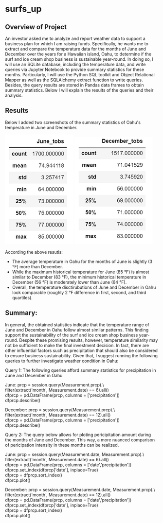 # surfs_up

## Overview of Project

An investor asked me to analyze and report weather data to support a business plan for which I am raising funds. Specifically, he wants me to extract and compare the temperature data for the months of June and December over the years for a Hawaiian island, Oahu, to determine if the surf and ice cream shop business is sustainable year-round. In doing so, I will use an SQLite database, including the temperature data, and write queries via Jupyter Notebook to provide summary statistics for these months. Particularly, I will use the Python SQL toolkit and Object Relational Mapper as well as the SQLAlchemy extract function to write queries. Besides, the query results are stored in Pandas data frames to obtain summary statistics. Below I will explain the results of the queries and their analysis.

## Results

Below I added two screenshots of the summary statistics of Oahu's temperature in June and December.

![This is an image](/June.png)  ![This is an image](/December.png) 

According the above resutls:

- The average temperature in Oahu for the months of June is slightly (3 °F) more than December.
- While the maximum historical temperature for June (85 °F) is almost similar to December (83 °F), the minimum historical temperature in December (56 °F) is moderately lower than June (64 °F).
- Overall, the temperature disctirubutions of June and December in Oahu look comparable (roughly 2 °F difference in first, second, and third quartiles).

## Summary: 

In general, the obtained statistics indicate that the temperature range of June and December in Oahu follow almost similar patterns. This finding support the sustainability of the surf and ice cream shop business year-round. Despite these promising results, however, temperature similarity may not be sufficient to make the final investment decision. In fact, there are other influential factors such as precipitation that should also be considered to ensure business sustainability. Given that, I suggest running the following queries to further investigate weather condition in Oahu:

Query 1: The following queries afford summary statistics for precipitation in June and December in Oahu

June:
  prcp = session.query(Measurement.prcp).\  \
  filter(extract('month', Measurement.date) == 6).all() \
  dfprcp = pd.DataFrame(prcp, columns = ['precipitation']) \
  dfprcp.describe()

December:
  prcp = session.query(Measurement.prcp).\   \
  filter(extract('month', Measurement.date) == 12).all() \
  dfprcp = pd.DataFrame(prcp, columns = ['precipitation']) \
  dfprcp.describe()


Query 2: The query below allows for ploting pericipitation amount during the months of June and December. This way, a more nuanced comparison of pericipation intensity in these months can be realized.

June:
  prcp = session.query(Measurement.date, Measurement.prcp).\  \
  filter(extract('month', Measurement.date) == 6).all() \
  dfprcp = pd.DataFrame(prcp, columns = ['date','precipitation']) \
  dfprcp.set_index(dfprcp['date'], inplace=True) \
  dfprcp = dfprcp.sort_index() \
  dfprcp.plot()

December:
  prcp = session.query(Measurement.date, Measurement.prcp).\  \
  filter(extract('month', Measurement.date) == 12).all() \
  dfprcp = pd.DataFrame(prcp, columns = ['date','precipitation']) \
  dfprcp.set_index(dfprcp['date'], inplace=True) \
  dfprcp = dfprcp.sort_index() \
  dfprcp.plot()
